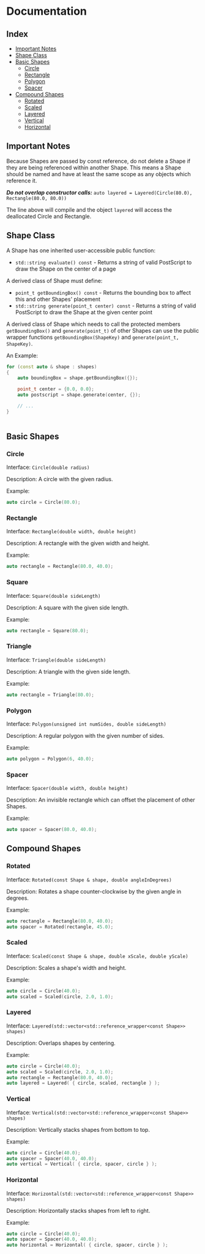 <!-- DOCUMENTATION.md -->

# Documentation

## Index

* [Important Notes](#important-notes)
* [Shape Class](#shape-class)
* [Basic Shapes](#basic-shapes)
    * [Circle](#circle)
    * [Rectangle](#rectangle)
    * [Polygon](#polygon)
    * [Spacer](#spacer)
* [Compound Shapes](#compound-shapes)
    * [Rotated](#rotated)
    * [Scaled](#scaled)
    * [Layered](#layered)
    * [Vertical](#vertical)
    * [Horizontal](#horizontal)

## Important Notes

Because Shapes are passed by const reference, do not delete a Shape if they are being referenced within another Shape. This means a Shape should be named and have at least the same scope as any objects which reference it.

***Do not overlap constructor calls:*** `auto layered = Layered(Circle(80.0), Rectangle(80.0, 80.0))`

The line above will compile and the object `layered` will access the deallocated Circle and Rectangle.


## Shape Class

A Shape has one inherited user-accessible public function:
* `std::string evaluate() const` - Returns a string of valid PostScript to draw the Shape on the center of a page


A derived class of Shape must define:
* `point_t getBoundingBox() const` - Returns the bounding box to affect this and other Shapes' placement
* `std::string generate(point_t center) const` - Returns a string of valid PostScript to draw the Shape at the given center point

A derived class of Shape which needs to call the protected members `getBoundingBox()` and `generate(point_t)` of other Shapes can use the public wrapper functions `getBoundingBox(ShapeKey)` and `generate(point_t, ShapeKey)`.

An Example:
```cpp
for (const auto & shape : shapes)
{
    auto boundingBox = shape.getBoundingBox({});

    point_t center = {0.0, 0.0}; 
    auto postscript = shape.generate(center, {});

    // ...
}
    
```


## Basic Shapes

### Circle

Interface: `Circle(double radius)`

Description: A circle with the given radius.

Example:
```cpp
auto circle = Circle(80.0);
```


### Rectangle

Interface: `Rectangle(double width, double height)`

Description: A rectangle with the given width and height.

Example:
```cpp
auto rectangle = Rectangle(80.0, 40.0);
```


### Square

Interface: `Square(double sideLength)`

Description: A square with the given side length.

Example:
```cpp
auto rectangle = Square(80.0);
```


### Triangle

Interface: `Triangle(double sideLength)`

Description: A triangle with the given side length.

Example:
```cpp
auto rectangle = Triangle(80.0);
```


### Polygon

Interface: `Polygon(unsigned int numSides, double sideLength)`

Description: A regular polygon with the given number of sides.

Example:
```cpp
auto polygon = Polygon(6, 40.0);
```


### Spacer

Interface: `Spacer(double width, double height)`

Description: An invisible rectangle which can offset the placement of other Shapes.

Example:
```cpp
auto spacer = Spacer(80.0, 40.0);
```


## Compound Shapes

### Rotated

Interface: `Rotated(const Shape & shape, double angleInDegrees)`

Description: Rotates a shape counter-clockwise by the given angle in degrees.

Example:
```cpp
auto rectangle = Rectangle(80.0, 40.0);
auto spacer = Rotated(rectangle, 45.0);
```


### Scaled

Interface: `Scaled(const Shape & shape, double xScale, double yScale)`

Description: Scales a shape's width and height.

Example:
```cpp
auto circle = Circle(40.0);
auto scaled = Scaled(circle, 2.0, 1.0);
```


### Layered

Interface: `Layered(std::vector<std::reference_wrapper<const Shape>> shapes)`

Description: Overlaps shapes by centering.

Example:
```cpp
auto circle = Circle(40.0);
auto scaled = Scaled(circle, 2.0, 1.0);
auto rectangle = Rectangle(80.0, 40.0);
auto layered = Layered( { circle, scaled, rectangle } );
```


### Vertical

Interface: `Vertical(std::vector<std::reference_wrapper<const Shape>> shapes)`

Description: Vertically stacks shapes from bottom to top.

Example:
```cpp
auto circle = Circle(40.0);
auto spacer = Spacer(40.0, 40.0);
auto vertical = Vertical( { circle, spacer, circle } );
```


### Horizontal

Interface: `Horizontal(std::vector<std::reference_wrapper<const Shape>> shapes)`

Description: Horizontally stacks shapes from left to right.

Example:
```cpp
auto circle = Circle(40.0);
auto spacer = Spacer(40.0, 40.0);
auto horizontal = Horizontal( { circle, spacer, circle } );
```
